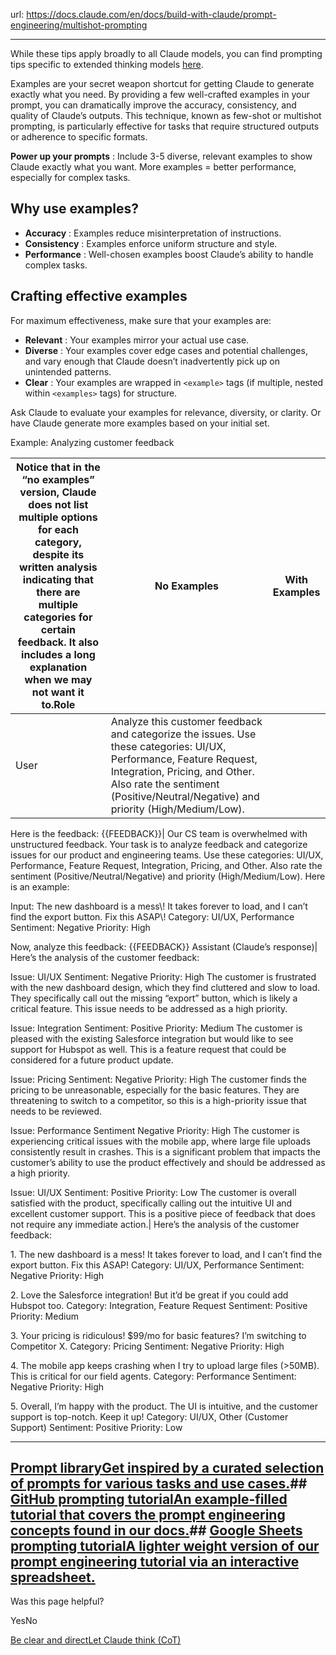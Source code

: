 url: https://docs.claude.com/en/docs/build-with-claude/prompt-engineering/multishot-prompting

---

While these tips apply broadly to all Claude models, you can find prompting tips specific to extended thinking models [here](/en/docs/build-with-claude/prompt-engineering/extended-thinking-tips).

Examples are your secret weapon shortcut for getting Claude to generate exactly what you need. By providing a few well-crafted examples in your prompt, you can dramatically improve the accuracy, consistency, and quality of Claude’s outputs. This technique, known as few-shot or multishot prompting, is particularly effective for tasks that require structured outputs or adherence to specific formats.

**Power up your prompts** : Include 3-5 diverse, relevant examples to show Claude exactly what you want. More examples = better performance, especially for complex tasks.

## Why use examples?

  * **Accuracy** : Examples reduce misinterpretation of instructions.
  * **Consistency** : Examples enforce uniform structure and style.
  * **Performance** : Well-chosen examples boost Claude’s ability to handle complex tasks.

## Crafting effective examples

For maximum effectiveness, make sure that your examples are:

  * **Relevant** : Your examples mirror your actual use case.
  * **Diverse** : Your examples cover edge cases and potential challenges, and vary enough that Claude doesn’t inadvertently pick up on unintended patterns.
  * **Clear** : Your examples are wrapped in `<example>` tags \(if multiple, nested within `<examples>` tags\) for structure.

Ask Claude to evaluate your examples for relevance, diversity, or clarity. Or have Claude generate more examples based on your initial set.

Example: Analyzing customer feedback

Notice that in the “no examples” version, Claude does not list multiple options for each category, despite its written analysis indicating that there are multiple categories for certain feedback. It also includes a long explanation when we may not want it to.Role| No Examples| With Examples
---|---|---
User| Analyze this customer feedback and categorize the issues. Use these categories: UI/UX, Performance, Feature Request, Integration, Pricing, and Other. Also rate the sentiment \(Positive/Neutral/Negative\) and priority \(High/Medium/Low\).

Here is the feedback: \{\{FEEDBACK\}\}| Our CS team is overwhelmed with unstructured feedback. Your task is to analyze feedback and categorize issues for our product and engineering teams. Use these categories: UI/UX, Performance, Feature Request, Integration, Pricing, and Other. Also rate the sentiment \(Positive/Neutral/Negative\) and priority \(High/Medium/Low\). Here is an example:

<example>
Input: The new dashboard is a mess\! It takes forever to load, and I can’t find the export button. Fix this ASAP\!
Category: UI/UX, Performance
Sentiment: Negative
Priority: High</example>

Now, analyze this feedback: \{\{FEEDBACK\}\}
Assistant \(Claude’s response\)| Here’s the analysis of the customer feedback:

Issue: UI/UX
Sentiment: Negative
Priority: High
The customer is frustrated with the new dashboard design, which they find cluttered and slow to load. They specifically call out the missing “export” button, which is likely a critical feature. This issue needs to be addressed as a high priority.

Issue: Integration
Sentiment: Positive
Priority: Medium
The customer is pleased with the existing Salesforce integration but would like to see support for Hubspot as well. This is a feature request that could be considered for a future product update.

Issue: Pricing
Sentiment: Negative
Priority: High
The customer finds the pricing to be unreasonable, especially for the basic features. They are threatening to switch to a competitor, so this is a high-priority issue that needs to be reviewed.

Issue: Performance
Sentiment Negative
Priority: High
The customer is experiencing critical issues with the mobile app, where large file uploads consistently result in crashes. This is a significant problem that impacts the customer’s ability to use the product effectively and should be addressed as a high priority.

Issue: UI/UX
Sentiment: Positive
Priority: Low
The customer is overall satisfied with the product, specifically calling out the intuitive UI and excellent customer support. This is a positive piece of feedback that does not require any immediate action.| Here’s the analysis of the customer feedback:

1\. The new dashboard is a mess\! It takes forever to load, and I can’t find the export button. Fix this ASAP\!
Category: UI/UX, Performance
Sentiment: Negative
Priority: High

2\. Love the Salesforce integration\! But it’d be great if you could add Hubspot too.
Category: Integration, Feature Request
Sentiment: Positive
Priority: Medium

3\. Your pricing is ridiculous\! $99/mo for basic features? I’m switching to Competitor X.
Category: Pricing
Sentiment: Negative
Priority: High

4\. The mobile app keeps crashing when I try to upload large files \(>50MB\). This is critical for our field agents.
Category: Performance
Sentiment: Negative
Priority: High

5\. Overall, I’m happy with the product. The UI is intuitive, and the customer support is top-notch. Keep it up\!
Category: UI/UX, Other \(Customer Support\)
Sentiment: Positive
Priority: Low

* * *

## [Prompt libraryGet inspired by a curated selection of prompts for various tasks and use cases.](/en/resources/prompt-library/library)## [GitHub prompting tutorialAn example-filled tutorial that covers the prompt engineering concepts found in our docs.](https://github.com/anthropics/prompt-eng-interactive-tutorial)## [Google Sheets prompting tutorialA lighter weight version of our prompt engineering tutorial via an interactive spreadsheet.](https://docs.google.com/spreadsheets/d/19jzLgRruG9kjUQNKtCg1ZjdD6l6weA6qRXG5zLIAhC8)

Was this page helpful?

YesNo

[Be clear and direct](/en/docs/build-with-claude/prompt-engineering/be-clear-and-direct)[Let Claude think \(CoT\)](/en/docs/build-with-claude/prompt-engineering/chain-of-thought)
